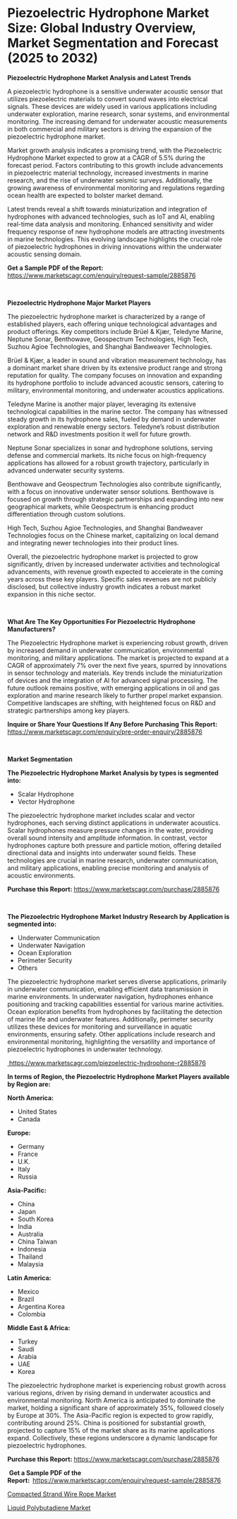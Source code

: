 <p><h1>Piezoelectric Hydrophone Market Size: Global Industry Overview, Market Segmentation and Forecast (2025 to 2032)</h1></p><p><strong>Piezoelectric Hydrophone Market Analysis and Latest Trends</strong></p>
<p><p>A piezoelectric hydrophone is a sensitive underwater acoustic sensor that utilizes piezoelectric materials to convert sound waves into electrical signals. These devices are widely used in various applications including underwater exploration, marine research, sonar systems, and environmental monitoring. The increasing demand for underwater acoustic measurements in both commercial and military sectors is driving the expansion of the piezoelectric hydrophone market.</p><p>Market growth analysis indicates a promising trend, with the Piezoelectric Hydrophone Market expected to grow at a CAGR of 5.5% during the forecast period. Factors contributing to this growth include advancements in piezoelectric material technology, increased investments in marine research, and the rise of underwater seismic surveys. Additionally, the growing awareness of environmental monitoring and regulations regarding ocean health are expected to bolster market demand.</p><p>Latest trends reveal a shift towards miniaturization and integration of hydrophones with advanced technologies, such as IoT and AI, enabling real-time data analysis and monitoring. Enhanced sensitivity and wider frequency response of new hydrophone models are attracting investments in marine technologies. This evolving landscape highlights the crucial role of piezoelectric hydrophones in driving innovations within the underwater acoustic sensing domain.</p></p>
<p><strong>Get a Sample PDF of the Report:&nbsp;</strong> <a href="https://www.marketscagr.com/enquiry/request-sample/2885876?utm_campaign=1902&utm_medium=2&utm_source=Github&utm_content=ia&utm_term=13032025&utm_id=piezoelectric-hydrophone">https://www.marketscagr.com/enquiry/request-sample/2885876</a></p>
<p>&nbsp;</p>
<p><strong>Piezoelectric Hydrophone Major Market Players</strong></p>
<p><p>The piezoelectric hydrophone market is characterized by a range of established players, each offering unique technological advantages and product offerings. Key competitors include Brüel & Kjær, Teledyne Marine, Neptune Sonar, Benthowave, Geospectrum Technologies, High Tech, Suzhou Agioe Technologies, and Shanghai Bandweaver Technologies.</p><p>Brüel & Kjær, a leader in sound and vibration measurement technology, has a dominant market share driven by its extensive product range and strong reputation for quality. The company focuses on innovation and expanding its hydrophone portfolio to include advanced acoustic sensors, catering to military, environmental monitoring, and underwater acoustics applications.</p><p>Teledyne Marine is another major player, leveraging its extensive technological capabilities in the marine sector. The company has witnessed steady growth in its hydrophone sales, fueled by demand in underwater exploration and renewable energy sectors. Teledyne’s robust distribution network and R&D investments position it well for future growth.</p><p>Neptune Sonar specializes in sonar and hydrophone solutions, serving defense and commercial markets. Its niche focus on high-frequency applications has allowed for a robust growth trajectory, particularly in advanced underwater security systems.</p><p>Benthowave and Geospectrum Technologies also contribute significantly, with a focus on innovative underwater sensor solutions. Benthowave is focused on growth through strategic partnerships and expanding into new geographical markets, while Geospectrum is enhancing product differentiation through custom solutions.</p><p>High Tech, Suzhou Agioe Technologies, and Shanghai Bandweaver Technologies focus on the Chinese market, capitalizing on local demand and integrating newer technologies into their product lines.</p><p>Overall, the piezoelectric hydrophone market is projected to grow significantly, driven by increased underwater activities and technological advancements, with revenue growth expected to accelerate in the coming years across these key players. Specific sales revenues are not publicly disclosed, but collective industry growth indicates a robust market expansion in this niche sector.</p></p>
<p>&nbsp;</p>
<p><strong>What Are The Key Opportunities For Piezoelectric Hydrophone Manufacturers?</strong></p>
<p><p>The Piezoelectric Hydrophone market is experiencing robust growth, driven by increased demand in underwater communication, environmental monitoring, and military applications. The market is projected to expand at a CAGR of approximately 7% over the next five years, spurred by innovations in sensor technology and materials. Key trends include the miniaturization of devices and the integration of AI for advanced signal processing. The future outlook remains positive, with emerging applications in oil and gas exploration and marine research likely to further propel market expansion. Competitive landscapes are shifting, with heightened focus on R&D and strategic partnerships among key players.</p></p>
<p><strong>Inquire or Share Your Questions If Any Before Purchasing This Report:</strong> <a href="https://www.marketscagr.com/enquiry/pre-order-enquiry/2885876?utm_campaign=1902&utm_medium=2&utm_source=Github&utm_content=ia&utm_term=13032025&utm_id=piezoelectric-hydrophone">https://www.marketscagr.com/enquiry/pre-order-enquiry/2885876</a></p>
<p>&nbsp;</p>
<p><strong>Market Segmentation</strong></p>
<p><strong>The Piezoelectric Hydrophone Market Analysis by types is segmented into:</strong></p>
<p><ul><li>Scalar Hydrophone</li><li>Vector Hydrophone</li></ul></p>
<p><p>The piezoelectric hydrophone market includes scalar and vector hydrophones, each serving distinct applications in underwater acoustics. Scalar hydrophones measure pressure changes in the water, providing overall sound intensity and amplitude information. In contrast, vector hydrophones capture both pressure and particle motion, offering detailed directional data and insights into underwater sound fields. These technologies are crucial in marine research, underwater communication, and military applications, enabling precise monitoring and analysis of acoustic environments.</p></p>
<p><strong>Purchase this Report:&nbsp;</strong><a href="https://www.marketscagr.com/purchase/2885876?utm_campaign=1902&utm_medium=2&utm_source=Github&utm_content=ia&utm_term=13032025&utm_id=piezoelectric-hydrophone">https://www.marketscagr.com/purchase/2885876</a></p>
<p>&nbsp;</p>
<p><strong>The Piezoelectric Hydrophone Market Industry Research by Application is segmented into:</strong></p>
<p><ul><li>Underwater Communication</li><li>Underwater Navigation</li><li>Ocean Exploration</li><li>Perimeter Security</li><li>Others</li></ul></p>
<p><p>The piezoelectric hydrophone market serves diverse applications, primarily in underwater communication, enabling efficient data transmission in marine environments. In underwater navigation, hydrophones enhance positioning and tracking capabilities essential for various marine activities. Ocean exploration benefits from hydrophones by facilitating the detection of marine life and underwater features. Additionally, perimeter security utilizes these devices for monitoring and surveillance in aquatic environments, ensuring safety. Other applications include research and environmental monitoring, highlighting the versatility and importance of piezoelectric hydrophones in underwater technology.</p></p>
<p><a href="https://www.marketscagr.com/piezoelectric-hydrophone-r2885876?utm_campaign=1902&utm_medium=2&utm_source=Github&utm_content=ia&utm_term=13032025&utm_id=piezoelectric-hydrophone">&nbsp;https://www.marketscagr.com/piezoelectric-hydrophone-r2885876</a></p>
<p><strong>In terms of Region, the Piezoelectric Hydrophone Market Players available by Region are:</strong></p>
<p>
    <p> <strong> North America: </strong>
        <ul>
            <li>United States</li>
            <li>Canada</li>
        </ul>
        </p> 
    <p> <strong> Europe: </strong>
        <ul>
            <li>Germany</li>
            <li>France</li>
            <li>U.K.</li>
            <li>Italy</li>
            <li>Russia</li>
        </ul>
        </p> 
    <p> <strong> Asia-Pacific: </strong>
        <ul>
            <li>China</li>
            <li>Japan</li>
            <li>South Korea</li>
            <li>India</li>
            <li>Australia</li>
            <li>China Taiwan</li>
            <li>Indonesia</li>
            <li>Thailand</li>
            <li>Malaysia</li>
        </ul>
        </p> 
    <p> <strong> Latin America: </strong>
        <ul>
            <li>Mexico</li>
            <li>Brazil</li>
            <li>Argentina Korea</li>
            <li>Colombia</li>
        </ul>
        </p> 
    <p> <strong> Middle East & Africa: </strong>
        <ul>
            <li>Turkey</li>
            <li>Saudi</li>
            <li>Arabia</li>
            <li>UAE</li>
            <li>Korea</li>
        </ul>
    </p>
    </p>
<p><p>The piezoelectric hydrophone market is experiencing robust growth across various regions, driven by rising demand in underwater acoustics and environmental monitoring. North America is anticipated to dominate the market, holding a significant share of approximately 35%, followed closely by Europe at 30%. The Asia-Pacific region is expected to grow rapidly, contributing around 25%. China is positioned for substantial growth, projected to capture 15% of the market share as its marine applications expand. Collectively, these regions underscore a dynamic landscape for piezoelectric hydrophones.</p></p>
<p><strong>Purchase this Report: </strong><a href="https://www.marketscagr.com/purchase/2885876?utm_campaign=1902&utm_medium=2&utm_source=Github&utm_content=ia&utm_term=13032025&utm_id=piezoelectric-hydrophone">https://www.marketscagr.com/purchase/2885876</a></p>
<p>&nbsp;<strong>Get a Sample PDF of the Report:&nbsp;&nbsp;</strong><a href="https://www.marketscagr.com/enquiry/request-sample/2885876?utm_campaign=1902&utm_medium=2&utm_source=Github&utm_content=ia&utm_term=13032025&utm_id=piezoelectric-hydrophone">https://www.marketscagr.com/enquiry/request-sample/2885876</a></p>
<p><strong></strong></p>
<p><p><a href="https://github.com/rullihipes6h/Market-Research-Report-List-1/blob/main/compacted-strand-wire-rope-market.md?utm_campaign=1902&utm_medium=2&utm_source=Github&utm_content=ia&utm_term=13032025&utm_id=piezoelectric-hydrophone">Compacted Strand Wire Rope Market</a></p><p><a href="https://github.com/FassouRP/Market-Research-Report-List-7/blob/main/liquid-polybutadiene-market.md?utm_campaign=1902&utm_medium=2&utm_source=Github&utm_content=ia&utm_term=13032025&utm_id=piezoelectric-hydrophone">Liquid Polybutadiene Market</a></p></p>